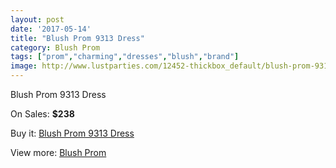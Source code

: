```yaml
---
layout: post
date: '2017-05-14'
title: "Blush Prom 9313 Dress"
category: Blush Prom
tags: ["prom","charming","dresses","blush","brand"]
image: http://www.lustparties.com/12452-thickbox_default/blush-prom-9313-dress.jpg
---
```

Blush Prom 9313 Dress

On Sales: **$238**
<a href="https://www.lustparties.com/en/blush-prom/4620-blush-prom-9313-dress.html"><amp-img layout="responsive" width="600" height="600" src="//www.lustparties.com/12452-thickbox_default/blush-prom-9313-dress.jpg" alt="Blush Prom 9313 Dress 0" /></a>

Buy it: [Blush Prom 9313 Dress](https://www.lustparties.com/en/blush-prom/4620-blush-prom-9313-dress.html "Blush Prom 9313 Dress")

View more: [Blush Prom](https://www.lustparties.com/en/25-blush-prom "Blush Prom")